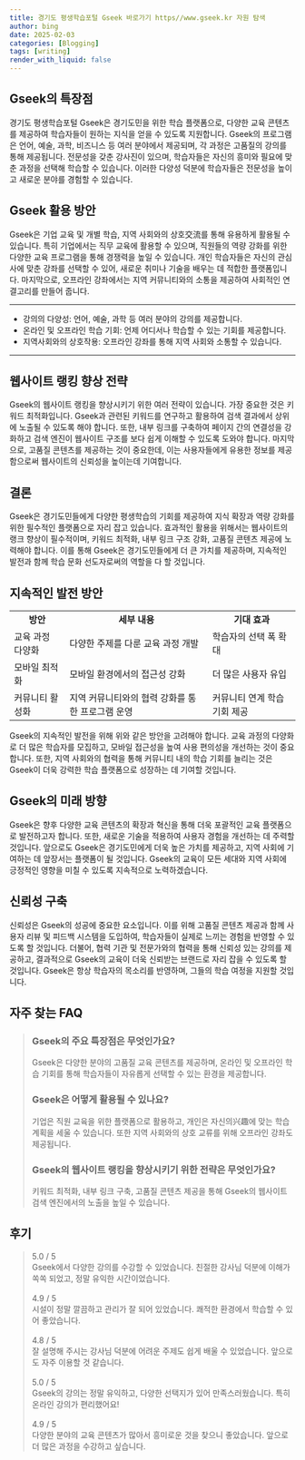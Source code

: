 ```yaml
---
title: 경기도 평생학습포털 Gseek 바로가기 https//www.gseek.kr 자원 탐색
author: bing
date: 2025-02-03
categories: [Blogging]
tags: [writing]
render_with_liquid: false
---
```



<h2 id='Gseek의 특장점'>Gseek의 특장점</h2>

<p>경기도 평생학습포털 Gseek은 경기도민을 위한 학습 플랫폼으로, 다양한 교육 콘텐츠를 제공하여 학습자들이 원하는 지식을 얻을 수 있도록 지원합니다. Gseek의 프로그램은 언어, 예술, 과학, 비즈니스 등 여러 분야에서 제공되며, 각 과정은 고품질의 강의를 통해 제공됩니다. 전문성을 갖춘 강사진이 있으며, 학습자들은 자신의 흥미와 필요에 맞춘 과정을 선택해 학습할 수 있습니다. 이러한 다양성 덕분에 학습자들은 전문성을 높이고 새로운 분야를 경험할 수 있습니다.</p>

<h2 id='Gseek 활용 방안'>Gseek 활용 방안</h2>

<p>Gseek은 기업 교육 및 개별 학습, 지역 사회와의 상호交流를 통해 유용하게 활용될 수 있습니다. 특히 기업에서는 직무 교육에 활용할 수 있으며, 직원들의 역량 강화를 위한 다양한 교육 프로그램을 통해 경쟁력을 높일 수 있습니다. 개인 학습자들은 자신의 관심사에 맞춘 강좌를 선택할 수 있어, 새로운 취미나 기술을 배우는 데 적합한 플랫폼입니다. 마지막으로, 오프라인 강좌에서는 지역 커뮤니티와의 소통을 제공하여 사회적인 연결고리를 만들어 줍니다.</p>

<hr />

<ul>
    <li>강의의 다양성: 언어, 예술, 과학 등 여러 분야의 강의를 제공합니다.</li>
    <li>온라인 및 오프라인 학습 기회: 언제 어디서나 학습할 수 있는 기회를 제공합니다.</li>
    <li>지역사회와의 상호작용: 오프라인 강좌를 통해 지역 사회와 소통할 수 있습니다.</li>
</ul>

<hr />

<h2 id='웹사이트 랭킹 향상 전략'>웹사이트 랭킹 향상 전략</h2>

<p>Gseek의 웹사이트 랭킹을 향상시키기 위한 여러 전략이 있습니다. 가장 중요한 것은 키워드 최적화입니다. Gseek과 관련된 키워드를 연구하고 활용하여 검색 결과에서 상위에 노출될 수 있도록 해야 합니다. 또한, 내부 링크를 구축하여 페이지 간의 연결성을 강화하고 검색 엔진이 웹사이트 구조를 보다 쉽게 이해할 수 있도록 도와야 합니다. 마지막으로, 고품질 콘텐츠를 제공하는 것이 중요한데, 이는 사용자들에게 유용한 정보를 제공함으로써 웹사이트의 신뢰성을 높이는데 기여합니다.</p>

<h2 id='결론'>결론</h2>

<p>Gseek은 경기도민들에게 다양한 평생학습의 기회를 제공하여 지식 확장과 역량 강화를 위한 필수적인 플랫폼으로 자리 잡고 있습니다. 효과적인 활용을 위해서는 웹사이트의 랭크 향상이 필수적이며, 키워드 최적화, 내부 링크 구조 강화, 고품질 콘텐츠 제공에 노력해야 합니다. 이를 통해 Gseek은 경기도민들에게 더 큰 가치를 제공하며, 지속적인 발전과 함께 학습 문화 선도자로써의 역할을 다 할 것입니다.</p>

<h2 id='지속적인 발전 방안'>지속적인 발전 방안</h2>

<table>
    <tr>
        <td style="text-align: center; height: 17px;"><b>방안</b></td>
        <td style="text-align: center; height: 17px;"><b>세부 내용</b></td>
        <td style="text-align: center; height: 17px;"><b>기대 효과</b></td>
    </tr>
    <tr>
        <td>교육 과정 다양화</td>
        <td>다양한 주제를 다룬 교육 과정 개발</td>
        <td>학습자의 선택 폭 확대</td>
    </tr>
    <tr>
        <td>모바일 최적화</td>
        <td>모바일 환경에서의 접근성 강화</td>
        <td>더 많은 사용자 유입</td>
    </tr>
    <tr>
        <td>커뮤니티 활성화</td>
        <td>지역 커뮤니티와의 협력 강화를 통한 프로그램 운영</td>
        <td>커뮤니티 연계 학습 기회 제공</td>
    </tr>
</table>

<p>Gseek의 지속적인 발전을 위해 위와 같은 방안을 고려해야 합니다. 교육 과정의 다양화로 더 많은 학습자를 모집하고, 모바일 접근성을 높여 사용 편의성을 개선하는 것이 중요합니다. 또한, 지역 사회와의 협력을 통해 커뮤니티 내의 학습 기회를 늘리는 것은 Gseek이 더욱 강력한 학습 플랫폼으로 성장하는 데 기여할 것입니다.</p>

<h2 id='Gseek의 미래 방향'>Gseek의 미래 방향</h2>

<p>Gseek은 향후 다양한 교육 콘텐츠의 확장과 혁신을 통해 더욱 포괄적인 교육 플랫폼으로 발전하고자 합니다. 또한, 새로운 기술을 적용하여 사용자 경험을 개선하는 데 주력할 것입니다. 앞으로도 Gseek은 경기도민에게 더욱 높은 가치를 제공하고, 지역 사회에 기여하는 데 앞장서는 플랫폼이 될 것입니다. Gseek의 교육이 모든 세대와 지역 사회에 긍정적인 영향을 미칠 수 있도록 지속적으로 노력하겠습니다.</p>

<h2 id='신뢰성 구축'>신뢰성 구축</h2>

<p>신뢰성은 Gseek의 성공에 중요한 요소입니다. 이를 위해 고품질 콘텐츠 제공과 함께 사용자 리뷰 및 피드백 시스템을 도입하여, 학습자들이 실제로 느끼는 경험을 반영할 수 있도록 할 것입니다. 더불어, 협력 기관 및 전문가와의 협력을 통해 신뢰성 있는 강의를 제공하고, 결과적으로 Gseek의 교육이 더욱 신뢰받는 브랜드로 자리 잡을 수 있도록 할 것입니다. Gseek은 항상 학습자의 목소리를 반영하며, 그들의 학습 여정을 지원할 것입니다.</p>


<h2 id='자주_찾는_FAQ'>자주 찾는 FAQ</h2>
<div itemscope="" itemtype="https://schema.org/FAQPage"> 
<blockquote> 
<div itemscope="" itemprop="mainEntity" itemtype="https://schema.org/Question"> 
<h3 itemprop="name">Gseek의 주요 특장점은 무엇인가요?</h3> 
<div itemscope="" itemprop="acceptedAnswer" itemtype="https://schema.org/Answer"> 
<span itemprop="text"> 
<p>Gseek은 다양한 분야의 고품질 교육 콘텐츠를 제공하며, 온라인 및 오프라인 학습 기회를 통해 학습자들이 자유롭게 선택할 수 있는 환경을 제공합니다.</p> 
</span> 
</div> 
</div> 

<div itemscope="" itemprop="mainEntity" itemtype="https://schema.org/Question"> 
<h3 itemprop="name">Gseek은 어떻게 활용될 수 있나요?</h3> 
<div itemscope="" itemprop="acceptedAnswer" itemtype="https://schema.org/Answer"> 
<span itemprop="text"> 
<p>기업은 직원 교육을 위한 플랫폼으로 활용하고, 개인은 자신의兴趣에 맞는 학습 계획을 세울 수 있습니다. 또한 지역 사회와의 상호 교류를 위해 오프라인 강좌도 제공됩니다.</p> 
</span> 
</div> 
</div> 

<div itemscope="" itemprop="mainEntity" itemtype="https://schema.org/Question"> 
<h3 itemprop="name">Gseek의 웹사이트 랭킹을 향상시키기 위한 전략은 무엇인가요?</h3> 
<div itemscope="" itemprop="acceptedAnswer" itemtype="https://schema.org/Answer"> 
<span itemprop="text"> 
<p>키워드 최적화, 내부 링크 구축, 고품질 콘텐츠 제공을 통해 Gseek의 웹사이트 검색 엔진에서의 노출을 높일 수 있습니다.</p> 
</span> 
</div> 
</div> 
</blockquote> 
</div>
<h2 id='후기'>후기</h2>
<div itemscope itemtype="https://schema.org/Product">
  <blockquote>
  <div itemprop="review" itemscope itemtype="https://schema.org/Review">
      <div itemprop="reviewRating" itemscope itemtype="https://schema.org/Rating"> <span itemprop="ratingValue">5.0</span> / <span itemprop="bestRating">5</span> </div>
      <span itemprop="reviewBody">Gseek에서 다양한 강의를 수강할 수 있었습니다. 친절한 강사님 덕분에 이해가 쏙쏙 되었고, 정말 유익한 시간이었습니다.</span>
  </div>
  <br>
  <div itemprop="review" itemscope itemtype="https://schema.org/Review">
      <div itemprop="reviewRating" itemscope itemtype="https://schema.org/Rating"> <span itemprop="ratingValue">4.9</span> / <span itemprop="bestRating">5</span> </div>
      <span itemprop="reviewBody">시설이 정말 깔끔하고 관리가 잘 되어 있었습니다. 쾌적한 환경에서 학습할 수 있어 좋았습니다.</span>
  </div>
  <br>
  <div itemprop="review" itemscope itemtype="https://schema.org/Review">
      <div itemprop="reviewRating" itemscope itemtype="https://schema.org/Rating"> <span itemprop="ratingValue">4.8</span> / <span itemprop="bestRating">5</span> </div>
      <span itemprop="reviewBody">잘 설명해 주시는 강사님 덕분에 어려운 주제도 쉽게 배울 수 있었습니다. 앞으로도 자주 이용할 것 같습니다.</span>
  </div>
  <br>
  <div itemprop="review" itemscope itemtype="https://schema.org/Review">
      <div itemprop="reviewRating" itemscope itemtype="https://schema.org/Rating"> <span itemprop="ratingValue">5.0</span> / <span itemprop="bestRating">5</span> </div>
      <span itemprop="reviewBody">Gseek의 강의는 정말 유익하고, 다양한 선택지가 있어 만족스러웠습니다. 특히 온라인 강의가 편리했어요!</span>
  </div>
  <br>
  <div itemprop="review" itemscope itemtype="https://schema.org/Review">
      <div itemprop="reviewRating" itemscope itemtype="https://schema.org/Rating"> <span itemprop="ratingValue">4.9</span> / <span itemprop="bestRating">5</span> </div>
      <span itemprop="reviewBody">다양한 분야의 교육 콘텐츠가 많아서 흥미로운 것을 찾으니 좋았습니다. 앞으로 더 많은 과정을 수강하고 싶습니다.</span>
  </div>
  </blockquote>
</div>
